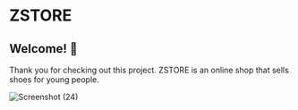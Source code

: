 # ZSTORE

## Welcome! 👋

Thank you for checking out this project.
ZSTORE is an online shop that sells shoes for young people.

![Screenshot (24)](https://user-images.githubusercontent.com/54059328/112530574-2dc16200-8dd9-11eb-96ee-6883fe76667e.png)
